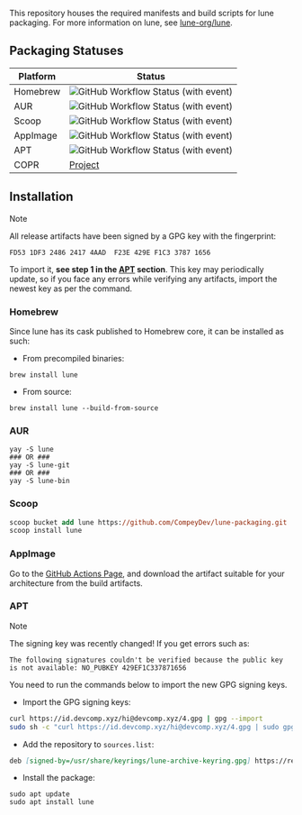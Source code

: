 This repository houses the required manifests and build scripts for lune packaging. 
For more information on lune, see [lune-org/lune](https://github.com/lune-org/lune).

## Packaging Statuses

| Platform | Status                                                                                                                                                                    |
|----------|---------------------------------------------------------------------------------------------------------------------------------------------------------------------------|
| Homebrew      | ![GitHub Workflow Status (with event)](https://img.shields.io/github/actions/workflow/status/CompeyDev/lune-packaging/homebrew_test.yaml?logo=apple&label=%20&color=black) |
| AUR      | ![GitHub Workflow Status (with event)](https://img.shields.io/github/actions/workflow/status/CompeyDev/lune-packaging/aur_test.yaml?logo=archlinux&label=%20&color=black) |
| Scoop    | ![GitHub Workflow Status (with event)](https://img.shields.io/github/actions/workflow/status/CompeyDev/lune-packaging/scoop_test.yaml?logo=windows&logoColor=blue&label=%20&color=black) |
| AppImage    | ![GitHub Workflow Status (with event)](https://img.shields.io/github/actions/workflow/status/CompeyDev/lune-packaging/appimage.yaml?logo=linux&logoColor=yellow&label=%20&color=black) |
| APT    | ![GitHub Workflow Status (with event)](https://img.shields.io/github/actions/workflow/status/CompeyDev/lune-packaging/apt.yaml?logo=debian&logoColor=red&label=%20&color=black) |
| COPR    | [Project](https://copr.fedorainfracloud.org/coprs/devcomp/lune/) |


## Installation

> [!NOTE]
> All release artifacts have been signed by a GPG key with the fingerprint: 
> ```
> FD53 1DF3 2486 2417 4AAD  F23E 429E F1C3 3787 1656
> ```
>
> To import it, **see step 1 in the [APT](#apt) section**. This key may periodically update,
> so if you face any errors while verifying any artifacts, import the newest key as per the command.

### Homebrew
Since lune has its cask published to Homebrew core, it can be installed as such:

- From precompiled binaries:
```console
brew install lune
```

- From source:
```console
brew install lune --build-from-source
```

### AUR
```console
yay -S lune
### OR ###
yay -S lune-git
### OR ###
yay -S lune-bin
```

### Scoop
```ps
scoop bucket add lune https://github.com/CompeyDev/lune-packaging.git
scoop install lune
```

### AppImage
Go to the [GitHub Actions Page](https://github.com/CompeyDev/lune-packaging/actions/workflows/appimage.yaml), and download the artifact suitable for your architecture from the build artifacts.

### APT

> [!NOTE]
> The signing key was recently changed! If you get errors such as:
> ```
> The following signatures couldn't be verified because the public key is not available: NO_PUBKEY 429EF1C337871656
> ```
>
> You need to run the commands below to import the new GPG signing keys.

- Import the GPG signing keys:
```sh
curl https://id.devcomp.xyz/hi@devcomp.xyz/4.gpg | gpg --import
sudo sh -c "curl https://id.devcomp.xyz/hi@devcomp.xyz/4.gpg | sudo gpg --dearmor > /usr/share/keyrings/lune-archive-keyring.gpg"
```
- Add the repository to `sources.list`:
```md
deb [signed-by=/usr/share/keyrings/lune-archive-keyring.gpg] https://repos.devcomp.xyz/ bookworm main
```
- Install the package:
```console
sudo apt update
sudo apt install lune
```

